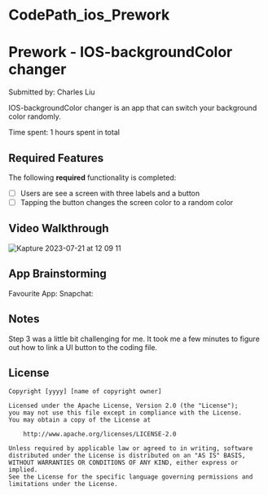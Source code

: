 # CodePath_ios_Prework
# Prework - IOS-backgroundColor changer

Submitted by: Charles Liu

IOS-backgroundColor changer is an app that can switch your background color randomly.

Time spent: 1 hours spent in total

## Required Features

The following **required** functionality is completed:

- [ ] Users are see a screen with three labels and a button
- [ ] Tapping the button changes the screen color to a random color
 
## Video Walkthrough

![Kapture 2023-07-21 at 12 09 11](https://github.com/PhattyBee/CodePath_ios_Prework/assets/126411853/f5e3c788-9ca3-4682-bab1-19f25e0a0838)


## App Brainstorming
Favourite App:
Snapchat:

## Notes

Step 3 was a little bit challenging for me. It took me a few minutes to figure out how to link a UI button to the coding file.

## License

    Copyright [yyyy] [name of copyright owner]

    Licensed under the Apache License, Version 2.0 (the "License");
    you may not use this file except in compliance with the License.
    You may obtain a copy of the License at

        http://www.apache.org/licenses/LICENSE-2.0

    Unless required by applicable law or agreed to in writing, software
    distributed under the License is distributed on an "AS IS" BASIS,
    WITHOUT WARRANTIES OR CONDITIONS OF ANY KIND, either express or implied.
    See the License for the specific language governing permissions and
    limitations under the License.
